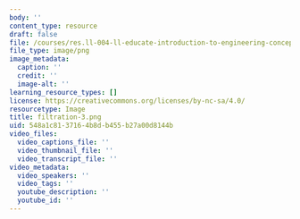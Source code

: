 ```yaml
---
body: ''
content_type: resource
draft: false
file: /courses/res.ll-004-ll-educate-introduction-to-engineering-concepts-spring-2022/filtration-3.png
file_type: image/png
image_metadata:
  caption: ''
  credit: ''
  image-alt: ''
learning_resource_types: []
license: https://creativecommons.org/licenses/by-nc-sa/4.0/
resourcetype: Image
title: filtration-3.png
uid: 548a1c81-3716-4b8d-b455-b27a00d8144b
video_files:
  video_captions_file: ''
  video_thumbnail_file: ''
  video_transcript_file: ''
video_metadata:
  video_speakers: ''
  video_tags: ''
  youtube_description: ''
  youtube_id: ''
---
```

